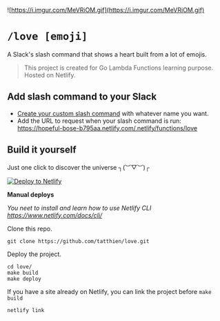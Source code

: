 ![https://i.imgur.com/MeVRiOM.gif](https://i.imgur.com/MeVRiOM.gif)

# `/love [emoji]`

A Slack's slash command that shows a heart built from a lot of emojis.

> This project is created for Go Lambda Functions learning purpose. Hosted on Netlify.


## Add slash command to your Slack

- [Create your custom slash command](https://api.slack.com/tutorials/your-first-slash-command) with whatever name you want.
- Add the URL to request when your slash command is run: https://hopeful-bose-b795aa.netlify.com/.netlify/functions/love

## Build it yourself

Just one click to discover the universe  ┐(︶▽︶)┌

[![Deploy to Netlify](https://www.netlify.com/img/deploy/button.svg)](https://app.netlify.com/start/deploy?repository=https://github.com/tatthien/love)

**Manual deploys**

_You neet to install and learn how to use Netlify CLI https://www.netlify.com/docs/cli/_

Clone this repo.

```
git clone https://github.com/tatthien/love.git
```

Deploy the project.

```
cd love/
make build
make deploy
```

If you have a site already on Netlify, you can link the project before `make build`

```
netlify link
```



